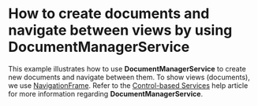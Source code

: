 # How to create documents and navigate between views by using DocumentManagerService


<p>This example illustrates how to use <strong>DocumentManagerService</strong> to create new documents and navigate between them. To show views (documents), we use <a href="https://documentation.devexpress.com/WindowsForms/DevExpress.XtraBars.Navigation.NavigationFrame.class">NavigationFrame</a>. Refer to the <a href="https://documentation.devexpress.com/WindowsForms/114024/Build-an-Application/WinForms-MVVM/Design-time-Support/Control-based-Services">Control-based Services</a> help article for more information regarding <strong>DocumentManagerService</strong>. </p>

<br/>


